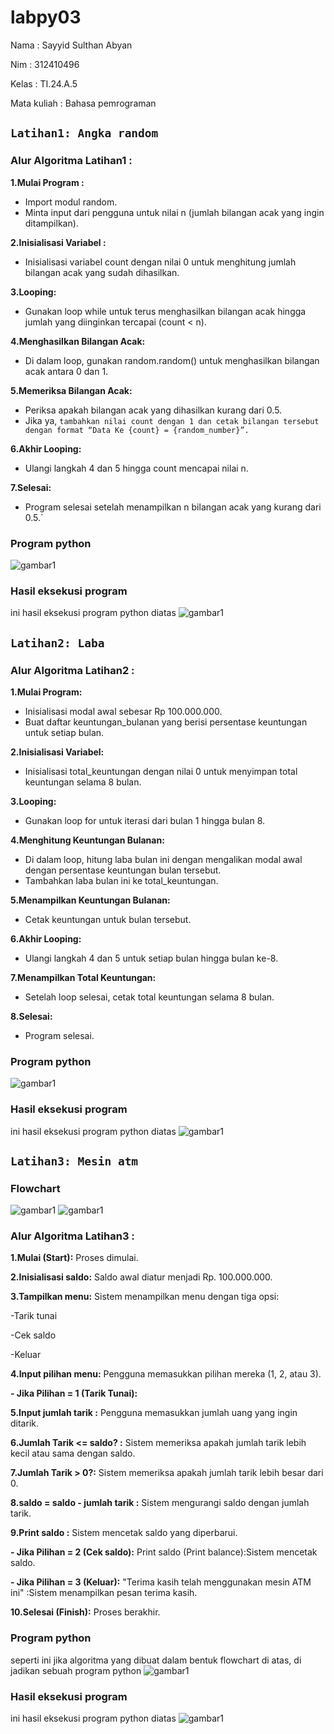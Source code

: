 # labpy03
Nama : Sayyid Sulthan Abyan <p>
Nim : 312410496 <p>
Kelas : TI.24.A.5 <p>
Mata kuliah : Bahasa pemrograman <p>

## `Latihan1: Angka random`
### Alur Algoritma Latihan1 :
**1.Mulai Program :**
- Import modul random.
- Minta input dari pengguna untuk nilai n (jumlah bilangan acak yang ingin ditampilkan).
  
**2.Inisialisasi Variabel :**
- Inisialisasi variabel count dengan nilai 0 untuk menghitung jumlah bilangan acak yang sudah dihasilkan.

**3.Looping:**
- Gunakan loop while untuk terus menghasilkan bilangan acak hingga jumlah yang diinginkan tercapai (count < n).

**4.Menghasilkan Bilangan Acak:**
- Di dalam loop, gunakan random.random() untuk menghasilkan bilangan acak antara 0 dan 1.

**5.Memeriksa Bilangan Acak:**
- Periksa apakah bilangan acak yang dihasilkan kurang dari 0.5.
- Jika ya, ```tambahkan nilai count dengan 1 dan cetak bilangan tersebut dengan format “Data Ke {count} = {random_number}”.```

**6.Akhir Looping:**
- Ulangi langkah 4 dan 5 hingga count mencapai nilai n.

**7.Selesai:**
- Program selesai setelah menampilkan n bilangan acak yang kurang dari 0.5.`
### Program python
![gambar1](screenshot/ft5.png)
### Hasil eksekusi program 
ini hasil eksekusi program python diatas
![gambar1](screenshot/ft6.png)

## `Latihan2: Laba`
### Alur Algoritma Latihan2 :
**1.Mulai Program:**
- Inisialisasi modal awal sebesar Rp 100.000.000.
- Buat daftar keuntungan_bulanan yang berisi persentase keuntungan untuk setiap bulan.
  
**2.Inisialisasi Variabel:**
- Inisialisasi total_keuntungan dengan nilai 0 untuk menyimpan total keuntungan selama 8 bulan.
  
**3.Looping:**
- Gunakan loop for untuk iterasi dari bulan 1 hingga bulan 8.
  
**4.Menghitung Keuntungan Bulanan:**
- Di dalam loop, hitung laba bulan ini dengan mengalikan modal awal dengan persentase keuntungan bulan tersebut.
- Tambahkan laba bulan ini ke total_keuntungan.
  
**5.Menampilkan Keuntungan Bulanan:**
- Cetak keuntungan untuk bulan tersebut.
  
**6.Akhir Looping:**
- Ulangi langkah 4 dan 5 untuk setiap bulan hingga bulan ke-8.
  
**7.Menampilkan Total Keuntungan:**
- Setelah loop selesai, cetak total keuntungan selama 8 bulan.
  
**8.Selesai:**
- Program selesai.
  
### Program python
![gambar1](screenshot/ft7.png)
### Hasil eksekusi program 
ini hasil eksekusi program python diatas
![gambar1](screenshot/ft8.png)

## `Latihan3: Mesin atm`
### Flowchart
![gambar1](screenshot/ft1.png)
![gambar1](screenshot/ft2.png)

### Alur Algoritma Latihan3 :
**1.Mulai (Start):** Proses dimulai. 

**2.Inisialisasi saldo:** Saldo awal diatur menjadi Rp. 100.000.000. 

**3.Tampilkan menu:** Sistem menampilkan menu dengan tiga opsi: 

-Tarik tunai <p>
-Cek saldo <p>
-Keluar <p>

**4.Input pilihan menu:** Pengguna memasukkan pilihan mereka (1, 2, atau 3). 

**- Jika Pilihan = 1 (Tarik Tunai):**

**5.Input jumlah tarik :** Pengguna memasukkan jumlah uang yang ingin ditarik. 

**6.Jumlah Tarik <= saldo? :** Sistem memeriksa apakah jumlah tarik lebih kecil atau sama dengan saldo. 

**7.Jumlah Tarik > 0?:** Sistem memeriksa apakah jumlah tarik lebih besar dari 0. 

**8.saldo = saldo - jumlah tarik :** Sistem mengurangi saldo dengan jumlah tarik. 

**9.Print saldo :** Sistem mencetak saldo yang diperbarui. 

**- Jika Pilihan = 2 (Cek saldo):** Print saldo (Print balance):Sistem mencetak saldo. <p>
**- Jika Pilihan = 3 (Keluar):** "Terima kasih telah menggunakan mesin ATM ini" :Sistem menampilkan pesan terima kasih. <p>

**10.Selesai (Finish):** Proses berakhir. 

### Program python
seperti ini jika algoritma yang dibuat dalam bentuk flowchart di atas, di jadikan sebuah program python
![gambar1](screenshot/ft3.png)

### Hasil eksekusi program 
ini hasil eksekusi program python diatas
![gambar1](screenshot/ft4.png)
